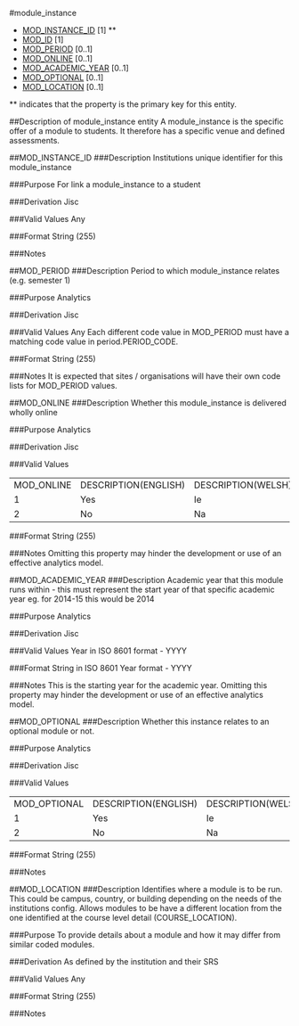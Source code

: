 #module_instance
* [MOD_INSTANCE_ID](#mod_instance_id) [1] **
* [MOD_ID](module.md#mod_id) [1]
* [MOD_PERIOD](#mod_period) [0..1]
* [MOD_ONLINE](#mod_online) [0..1]
* [MOD_ACADEMIC_YEAR](#mod_academic_year) [0..1]
* [MOD_OPTIONAL](#mod_optional) [0..1]
* [MOD_LOCATION](#mod_location) [0..1]

\** indicates that the property is the primary key for this entity.

##Description of module_instance entity
A module_instance is the specific offer of a module to students. It therefore has a specific venue and defined assessments.

##MOD_INSTANCE_ID
###Description
Institutions unique identifier for this module_instance

###Purpose
For link a module_instance to a student

###Derivation
Jisc

###Valid Values
Any

###Format
String (255)

###Notes


##MOD_PERIOD
###Description
Period to which module_instance relates (e.g. semester 1)

###Purpose
Analytics

###Derivation
Jisc

###Valid Values
Any
Each different code value in MOD_PERIOD must have a matching code value in period.PERIOD_CODE.

###Format
String (255)

###Notes
It is expected that sites / organisations will have their own code lists for MOD_PERIOD values.

##MOD_ONLINE
###Description
Whether this module_instance is delivered wholly online

###Purpose
Analytics

###Derivation
Jisc

###Valid Values
<table>
<tr><td>MOD_ONLINE</td><td>DESCRIPTION(ENGLISH)</td><td>DESCRIPTION(WELSH)  </td></tr>
<tr><td>1</td><td>Yes</td><td>Ie  </td></tr>
<tr><td>2</td><td>No</td><td>Na</td></tr>
</table>  

###Format
String (255)

###Notes
Omitting this property may hinder the development or use of an effective analytics model.

##MOD_ACADEMIC_YEAR
###Description
Academic year that this module runs within - this must represent the start year of that specific academic year eg. for 2014-15 this would be 2014

###Purpose
Analytics

###Derivation
Jisc

###Valid Values
Year in ISO 8601 format - YYYY

###Format
String in ISO 8601 Year format - YYYY

###Notes
This is the starting year for the academic year.
Omitting this property may hinder the development or use of an effective analytics model.

##MOD_OPTIONAL
###Description
Whether this instance relates to an optional module or not.

###Purpose
Analytics

###Derivation
Jisc

###Valid Values

<table>
<tr><td>MOD_OPTIONAL</td><td>DESCRIPTION(ENGLISH)</td><td>DESCRIPTION(WELSH)  </td></tr>
<tr><td>1</td><td>Yes</td><td>Ie  </td></tr>
<tr><td>2</td><td>No</td><td>Na</td></tr>
</table>  

###Format
String (255)

###Notes


##MOD_LOCATION
###Description
Identifies where a module is to be run. This could be campus, country, or building depending on the needs of the institutions config. Allows modules to be have a different location from the one identified at the course level detail (COURSE_LOCATION).

###Purpose
To provide details about a module and how it may differ from similar coded modules.

###Derivation
As defined by the institution and their SRS

###Valid Values
Any

###Format
String (255)

###Notes
